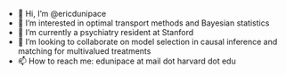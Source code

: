- 👋 Hi, I’m @ericdunipace
- 👀 I’m interested in optimal transport methods and Bayesian statistics
- 🌱 I’m currently a psychiatry resident at Stanford
- 💞️ I’m looking to collaborate on model selection in causal inference and matching for multivalued treatments
- 📫 How to reach me: edunipace at mail dot harvard dot edu

<!---
ericdunipace/ericdunipace is a ✨ special ✨ repository because its `README.md` (this file) appears on your GitHub profile.
You can click the Preview link to take a look at your changes.
--->
